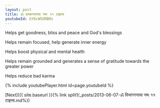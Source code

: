 ```yaml
---
layout: post
title: ॐ प्रस्कन्दनाया नमः ११ टाइम्स
youtubeId: GY8cW5ORBRs
---
```

 
 
Helps get goodness, bliss and peace and God's blessings
 
Helps remain focused, help generate inner energy 
 
Helps boost physical and mental health 
 
Helps remain grounded and generates a sense of gratitude towards the greater power 
 
Helps reduce bad karma
 
 
 
 


{% include youtubePlayer.html id=page.youtubeId %}
 
[Next]({{ site.baseurl }}{% link  split1/_posts/2013-06-07-ॐ विभागगनाया नमः ११ टाइम्स.md%})
 

